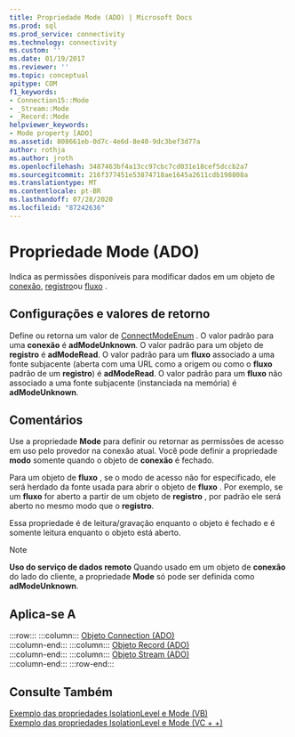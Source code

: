 ```yaml
---
title: Propriedade Mode (ADO) | Microsoft Docs
ms.prod: sql
ms.prod_service: connectivity
ms.technology: connectivity
ms.custom: ''
ms.date: 01/19/2017
ms.reviewer: ''
ms.topic: conceptual
apitype: COM
f1_keywords:
- Connection15::Mode
- _Stream::Mode
- _Record::Mode
helpviewer_keywords:
- Mode property [ADO]
ms.assetid: 808661eb-0d7c-4e6d-8e40-9dc3bef3d77a
author: rothja
ms.author: jroth
ms.openlocfilehash: 3487463bf4a13cc97cbc7cd031e18cef5dccb2a7
ms.sourcegitcommit: 216f377451e53874718ae1645a2611cdb198808a
ms.translationtype: MT
ms.contentlocale: pt-BR
ms.lasthandoff: 07/28/2020
ms.locfileid: "87242636"
---
```

# <a name="mode-property-ado"></a>Propriedade Mode (ADO)
Indica as permissões disponíveis para modificar dados em um objeto de [conexão](../../../ado/reference/ado-api/connection-object-ado.md), [registro](../../../ado/reference/ado-api/record-object-ado.md)ou [fluxo](../../../ado/reference/ado-api/stream-object-ado.md) .  
  
## <a name="settings-and-return-values"></a>Configurações e valores de retorno  
 Define ou retorna um valor de [ConnectModeEnum](../../../ado/reference/ado-api/connectmodeenum.md) . O valor padrão para uma **conexão** é **adModeUnknown**. O valor padrão para um objeto de **registro** é **adModeRead**. O valor padrão para um **fluxo** associado a uma fonte subjacente (aberta com uma URL como a origem ou como o **fluxo** padrão de um **registro**) é **adModeRead**. O valor padrão para um **fluxo** não associado a uma fonte subjacente (instanciada na memória) é **adModeUnknown**.  
  
## <a name="remarks"></a>Comentários  
 Use a propriedade **Mode** para definir ou retornar as permissões de acesso em uso pelo provedor na conexão atual. Você pode definir a propriedade **modo** somente quando o objeto de **conexão** é fechado.  
  
 Para um objeto de **fluxo** , se o modo de acesso não for especificado, ele será herdado da fonte usada para abrir o objeto de **fluxo** . Por exemplo, se um **fluxo** for aberto a partir de um objeto de **registro** , por padrão ele será aberto no mesmo modo que o **registro**.  
  
 Essa propriedade é de leitura/gravação enquanto o objeto é fechado e é somente leitura enquanto o objeto está aberto.  
  
> [!NOTE]
>  **Uso do serviço de dados remoto** Quando usado em um objeto de **conexão** do lado do cliente, a propriedade **Mode** só pode ser definida como **adModeUnknown**.  
  
## <a name="applies-to"></a>Aplica-se A  

:::row:::
    :::column:::
        [Objeto Connection (ADO)](../../../ado/reference/ado-api/connection-object-ado.md)  
    :::column-end:::
    :::column:::
        [Objeto Record (ADO)](../../../ado/reference/ado-api/record-object-ado.md)  
    :::column-end:::
    :::column:::
        [Objeto Stream (ADO)](../../../ado/reference/ado-api/stream-object-ado.md)  
    :::column-end:::
:::row-end:::

## <a name="see-also"></a>Consulte Também  
 [Exemplo das propriedades IsolationLevel e Mode (VB)](../../../ado/reference/ado-api/isolationlevel-and-mode-properties-example-vb.md)   
 [Exemplo das propriedades IsolationLevel e Mode (VC + +)](../../../ado/reference/ado-api/isolationlevel-and-mode-properties-example-vc.md)   
